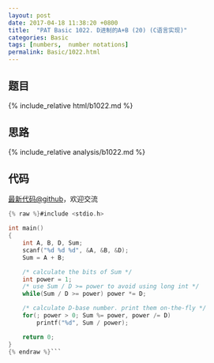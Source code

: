 ```yaml
---
layout: post
date: 2017-04-18 11:38:20 +0800
title:  "PAT Basic 1022. D进制的A+B (20) (C语言实现)"
categories: Basic
tags: [numbers,  number notations]
permalink: Basic/1022.html
---
```


## 题目

{% include_relative html/b1022.md %}

## 思路

{% include_relative analysis/b1022.md %}
## 代码

[最新代码@github](https://github.com/OliverLew/PAT/blob/master/PATBasic/1022.c)，欢迎交流
```c
{% raw %}#include <stdio.h>

int main()
{
    int A, B, D, Sum;
    scanf("%d %d %d", &A, &B, &D);
    Sum = A + B;

    /* calculate the bits of Sum */
    int power = 1;
    /* use Sum / D >= power to avoid using long int */
    while(Sum / D >= power) power *= D;

    /* calculate D-base number. print them on-the-fly */
    for(; power > 0; Sum %= power, power /= D)
        printf("%d", Sum / power);

    return 0;
}
{% endraw %}```